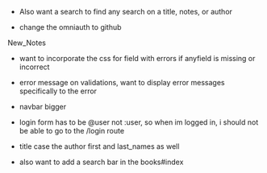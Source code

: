 
- Also want a search to find any search on a title, notes, or author

- change the omniauth to github


New_Notes

  <!--<div class="field<%= ' field_with_errors' if @post.errors[:content].any? %>"> -->
- want to incorporate the css for field with errors if anyfield is missing or incorrect
- error message on validations, want to display error messages specifically to the error
- navbar bigger
- login form has to be @user not :user, so when im logged in, i should not be able to go to the /login route
- title case the author first and last_names as well

- also want to add a search bar in the books#index